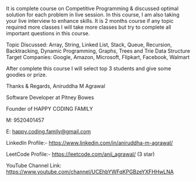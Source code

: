 It is complete course on Competitive Programming & discussed optimal solution for each problem in live session. In this course, I am also taking your live interview to enhance skills. It is 2 months course if any topic required more classes I will take more classes but try to complete all important questions in this course.

Topic Discussed: Array, String, Linked List, Stack, Queue, Recursion, Backtracking, Dynamic Programming, Graphs, Trees and Trie Data Structure 
Target Companies: Google, Amazon, Microsoft, Flipkart, Facebook, Walmart 

After complete this course I will select top 3 students and give some goodies or prize.

Thanks & Regards,
Aniruddha M Agrawal

Software Developer at Pitney Bowes

Founder of HAPPY CODING FAMILY

M: 9520401457

E: happy.coding.family@gmail.com

LinkedIn Profile:- https://www.linkedin.com/in/aniruddha-m-agrawal/

LeetCode Profile:- https://leetcode.com/anii_agrawal/ (3 star)

YouTube Channel Link: https://www.youtube.com/channel/UCEhbYWFqKPGBzeYXFHHwLNA
